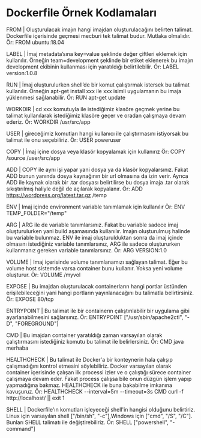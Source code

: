 # Dockerfile Örnek Kodlamaları


FROM | Oluşturulacak imajın hangi imajdan oluşturulacağını belirten talimat. Dockerfile içerisinde geçmesi mecburi tek talimat budur. Mutlaka olmalıdır.
Ör: FROM ubuntu:18.04

LABEL | İmaj metadata’sına key=value şeklinde değer çiftleri eklemek için kullanılır. Örneğin team=development şeklinde bir etiket eklenerek bu imajın development ekibinin kullanması için yaratıldığı belirtilebilir.
Ör: LABEL version:1.0.8

RUN | İmaj oluşturulurken shell’de bir komut çalıştırmak istersek bu talimat kullanılır. Örneğin apt-get install xxx ile xxx isimli uygulamanın bu imaja yüklenmesi sağlanabilir.
Ör: RUN apt-get update

WORKDIR | cd xxx komutuyla ile istediğimiz klasöre geçmek yerine bu talimat kullanılarak istediğimiz klasöre geçer ve oradan çalışmaya devam ederiz.
Ör: WORKDIR /usr/src/app

USER | gireceğimiz komutları hangi kullanıcı ile çalıştırmasını istiyorsak bu talimat ile onu seçebiliriz.
Ör: USER poweruser

COPY | İmaj içine dosya veya klasör kopyalamak için kullanırız
Ör: COPY /source /user/src/app

ADD | COPY ile aynı işi yapar yani dosya ya da klasör kopyalarsınız. Fakat ADD bunun yanında dosya kaynağının bir url olmasına da izin verir. Ayrıca ADD ile kaynak olarak bir .tar dosyası belirtilirse bu dosya imaja .tar olarak sıkıştırılmış haliyle değil de açılarak kopyalanır.
Ör: ADD https://wordpress.org/latest.tar.gz /temp

ENV | Imaj içinde environment variable tanımlamak için kullanılır
Ör: ENV TEMP_FOLDER="/temp"

ARG | ARG ile de variable tanımlarsınız. Fakat bu variable sadece imaj oluşturulurken yani build aşamasında kullanılır. Imajın oluşturulmuş halinde bu variable bulunmaz. ENV ile imaj oluşturulduktan sonra da imaj içinde olmasını istediğiniz variable tanımlarsınız, ARG ile sadece oluştururken kullanmanız gereken variable tanımlarsınız.
Ör: ARG VERSION:1.0

VOLUME | Imaj içerisinde volume tanımlanamızı sağlayan talimat. Eğer bu volume host sistemde varsa container bunu kullanır. Yoksa yeni volume oluşturur.
Ör: VOLUME /myvol

EXPOSE | Bu imajdan oluşturulacak containerların hangi portlar üstünden erişilebileceğini yani hangi portların yayınlanacağını bu talimatla belirtirsiniz.
Ör: EXPOSE 80/tcp

ENTRYPOINT | Bu talimat ile bir containerın çalıştırılabilir bir uygulama gibi ayarlanabilmesini sağlarsınız.
Ör: ENTRYPOINT ["/usr/sbin/apache2ctl", "-D", "FOREGROUND"]

CMD | Bu imajdan container yaratıldığı zaman varsayılan olarak çalıştırmasını istediğiniz komutu bu talimat ile belirlersiniz.
Ör: CMD java merhaba

HEALTHCHECK | Bu talimat ile Docker'a bir konteynerin hala çalışıp çalışmadığını kontrol etmesini söylebiliriz. Docker varsayılan olarak container içerisinde çalışan ilk processi izler ve o çalıştığı sürece container çalışmaya devam eder. Fakat process çalışsa bile onun düzgün işlem yapıp yapmadığına bakmaz. HEALTHCHECK ile buna bakabilme imkanına kavuşuruz.
Ör: HEALTHCHECK --interval=5m --timeout=3s CMD curl -f http://localhost/ || exit 1

SHELL | Dockerfile'ın komutları işleyeceği shell'in hangisi olduğunu belirtiriz. Linux için varsayılan shell ["/bin/sh", "-c"],Windows için ["cmd", "/S", "/C"]. Bunları SHELL talimatı ile değiştirebiliriz.
Ör: SHELL ["powershell", "-command"]